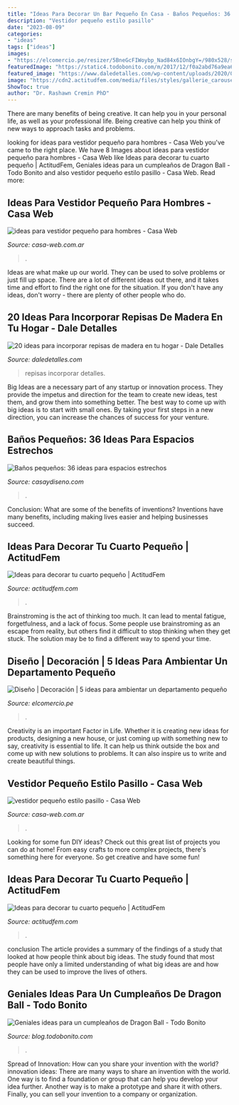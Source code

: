 ```yaml
---
title: "Ideas Para Decorar Un Bar Pequeño En Casa - Baños Pequeños: 36 Ideas Para Espacios Estrechos"
description: "Vestidor pequeño estilo pasillo"
date: "2023-08-09"
categories:
- "ideas"
tags: ["ideas"]
images:
- "https://elcomercio.pe/resizer/5BneGcFIWoybp_Nad84x6IOnbgY=/980x528/smart/filters:format(jpeg):quality(75)/cloudfront-us-east-1.images.arcpublishing.com/elcomercio/DWIFO64OPJAMHFHAXW7SQEM4ZU.jpg"
featuredImage: "https://static4.todobonito.com/m/2017/12/f0a2abd76a9ea6083dfa7761f4278635.jpg"
featured_image: "https://www.daledetalles.com/wp-content/uploads/2020/07/repisas16.jpg"
image: "https://cdn2.actitudfem.com/media/files/styles/gallerie_carousel/public/ideas-para-decorar-tu-cuarto-pequeno.jpg"
ShowToc: true
author: "Dr. Rashawn Cremin PhD"
---
```



There are many benefits of being creative. It can help you in your personal life, as well as your professional life. Being creative can help you think of new ways to approach tasks and problems.

	

		
looking for ideas para vestidor pequeño para hombres - Casa Web you've came to the right place. We have 8 Images about ideas para vestidor pequeño para hombres - Casa Web like Ideas para decorar tu cuarto pequeño | ActitudFem, Geniales ideas para un cumpleaños de Dragon Ball - Todo Bonito and also vestidor pequeño estilo pasillo - Casa Web. Read more:
		
    
## Ideas Para Vestidor Pequeño Para Hombres - Casa Web

<img loading=lazy src="https://casa-web.com.ar/wp-content/uploads/2020/07/ideas-para-vestidor-pequeño-para-hombres-450x600.jpg" onerror="this.onerror=null;this.src='https://tse4.mm.bing.net/th?id=OIP.7Lp0vVKsJNmnMm4WFCuhdQAAAA&amp;pid=15.1';" alt="ideas para vestidor pequeño para hombres - Casa Web">

_Source: casa-web.com.ar_

>. 

	

Ideas are what make up our world. They can be used to solve problems or just fill up space. There are a lot of different ideas out there, and it takes time and effort to find the right one for the situation. If you don't have any ideas, don't worry - there are plenty of other people who do.

    
## 20 Ideas Para Incorporar Repisas De Madera En Tu Hogar - Dale Detalles

<img loading=lazy src="https://www.daledetalles.com/wp-content/uploads/2020/07/repisas16.jpg" onerror="this.onerror=null;this.src='https://tse3.mm.bing.net/th?id=OIP.xXsQYHk7DBSWXkvGE5-uawHaJ4&amp;pid=15.1';" alt="20 ideas para incorporar repisas de madera en tu hogar - Dale Detalles">

_Source: daledetalles.com_

>repisas incorporar detalles. 

	

Big Ideas are a necessary part of any startup or innovation process. They provide the impetus and direction for the team to create new ideas, test them, and grow them into something better. The best way to come up with big ideas is to start with small ones. By taking your first steps in a new direction, you can increase the chances of success for your venture.

    
## Baños Pequeños: 36 Ideas Para Espacios Estrechos

<img loading=lazy src="https://casaydiseno.com/wp-content/uploads/2015/11/banos-pequenos-muebles-ceramica-blanca.jpg" onerror="this.onerror=null;this.src='https://tse2.mm.bing.net/th?id=OIP.Uu2AbL0TbZXGEJ7bmnQBFQHaKp&amp;pid=15.1';" alt="Baños pequeños: 36 ideas para espacios estrechos">

_Source: casaydiseno.com_

>. 

	

Conclusion: What are some of the benefits of inventions?
Inventions have many benefits, including making lives easier and helping businesses succeed.

    
## Ideas Para Decorar Tu Cuarto Pequeño | ActitudFem

<img loading=lazy src="https://cdn2.actitudfem.com/media/files/styles/large/public/ideas-para-decorar-tu-cuarto-pequeno-12.jpg" onerror="this.onerror=null;this.src='https://tse2.mm.bing.net/th?id=OIP.4knjfP--1IebMFjXUZE6IAHaFk&amp;pid=15.1';" alt="Ideas para decorar tu cuarto pequeño | ActitudFem">

_Source: actitudfem.com_

>. 

	

Brainstroming is the act of thinking too much. It can lead to mental fatigue, forgetfulness, and a lack of focus. Some people use brainstroming as an escape from reality, but others find it difficult to stop thinking when they get stuck. The solution may be to find a different way to spend your time.

    
## Diseño | Decoración | 5 Ideas Para Ambientar Un Departamento Pequeño

<img loading=lazy src="https://elcomercio.pe/resizer/5BneGcFIWoybp_Nad84x6IOnbgY=/980x528/smart/filters:format(jpeg):quality(75)/cloudfront-us-east-1.images.arcpublishing.com/elcomercio/DWIFO64OPJAMHFHAXW7SQEM4ZU.jpg" onerror="this.onerror=null;this.src='https://tse2.mm.bing.net/th?id=OIP.gdK-Fl-b-OffEi23_jjmdgHaD_&amp;pid=15.1';" alt="Diseño | Decoración | 5 ideas para ambientar un departamento pequeño">

_Source: elcomercio.pe_

>. 

	

Creativity is an important Factor in Life. Whether it is creating new ideas for products, designing a new house, or just coming up with something new to say, creativity is essential to life. It can help us think outside the box and come up with new solutions to problems. It can also inspire us to write and create beautiful things.

    
## Vestidor Pequeño Estilo Pasillo - Casa Web

<img loading=lazy src="https://casa-web.com.ar/wp-content/uploads/2020/07/vestidor-pequeño-estilo-pasillo.jpg" onerror="this.onerror=null;this.src='https://tse2.mm.bing.net/th?id=OIP.R68GWSqEgVaJXYrSt6pkUAAAAA&amp;pid=15.1';" alt="vestidor pequeño estilo pasillo - Casa Web">

_Source: casa-web.com.ar_

>. 

	

Looking for some fun DIY ideas? Check out this great list of projects you can do at home! From easy crafts to more complex projects, there's something here for everyone. So get creative and have some fun!

    
## Ideas Para Decorar Tu Cuarto Pequeño | ActitudFem

<img loading=lazy src="https://cdn2.actitudfem.com/media/files/styles/gallerie_carousel/public/ideas-para-decorar-tu-cuarto-pequeno.jpg" onerror="this.onerror=null;this.src='https://tse3.mm.bing.net/th?id=OIP.rny8IWaJgz-9mnl9EmKGsgHaFj&amp;pid=15.1';" alt="Ideas para decorar tu cuarto pequeño | ActitudFem">

_Source: actitudfem.com_

>. 

	

conclusion
The article provides a summary of the findings of a study that looked at how people think about big ideas. The study found that most people have only a limited understanding of what big ideas are and how they can be used to improve the lives of others.

    
## Geniales Ideas Para Un Cumpleaños De Dragon Ball - Todo Bonito

<img loading=lazy src="https://static4.todobonito.com/m/2017/12/f0a2abd76a9ea6083dfa7761f4278635.jpg" onerror="this.onerror=null;this.src='https://tse4.mm.bing.net/th?id=OIP.wc4E677oLseTpQXBAWrQ5wHaK9&amp;pid=15.1';" alt="Geniales ideas para un cumpleaños de Dragon Ball - Todo Bonito">

_Source: blog.todobonito.com_

>. 

	

Spread of Innovation: How can you share your invention with the world?
innovation ideas: 
There are many ways to share an invention with the world. One way is to find a foundation or group that can help you develop your idea further. Another way is to make a prototype and share it with others. Finally, you can sell your invention to a company or organization.

